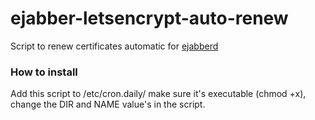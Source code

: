 # ejabber-letsencrypt-auto-renew
Script to renew certificates automatic for [ejabberd](https://www.ejabberd.im)

### How to install

Add this script to /etc/cron.daily/
make sure it's executable (chmod +x), change the DIR and NAME value's in the script.


